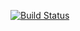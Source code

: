 [![Build Status](https://travis-ci.org/shouldsee/thermoPIF7.svg?branch=master)](https://travis-ci.org/shouldsee/thermoPIF7)